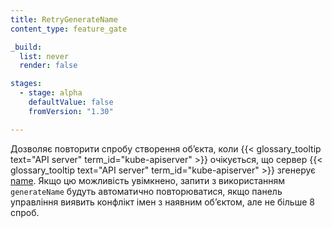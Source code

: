 ```yaml
---
title: RetryGenerateName
content_type: feature_gate

_build:
  list: never
  render: false

stages:
  - stage: alpha
    defaultValue: false
    fromVersion: "1.30"

---
```

Дозволяє повторити спробу створення обʼєкта, коли {{< glossary_tooltip text="API server" term_id="kube-apiserver" >}} очікується, що сервер {{< glossary_tooltip text="API server" term_id="kube-apiserver" >}} згенерує [name](/docs/concepts/overview/working-with-objects/names/#names). Якщо цю можливість увімкнено, запити з використанням `generateName` будуть автоматично повторюватися, якщо панель управління виявить конфлікт імен з наявним обʼєктом, але не більше 8 спроб.
